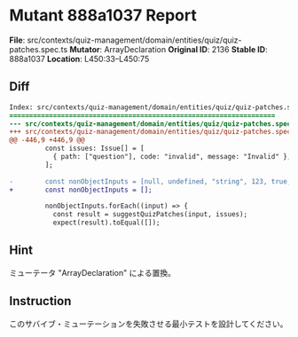 # Mutant 888a1037 Report

**File**: src/contexts/quiz-management/domain/entities/quiz/quiz-patches.spec.ts
**Mutator**: ArrayDeclaration
**Original ID**: 2136
**Stable ID**: 888a1037
**Location**: L450:33–L450:75

## Diff

```diff
Index: src/contexts/quiz-management/domain/entities/quiz/quiz-patches.spec.ts
===================================================================
--- src/contexts/quiz-management/domain/entities/quiz/quiz-patches.spec.ts	original
+++ src/contexts/quiz-management/domain/entities/quiz/quiz-patches.spec.ts	mutated #2136
@@ -446,9 +446,9 @@
         const issues: Issue[] = [
           { path: ["question"], code: "invalid", message: "Invalid" },
         ];
 
-        const nonObjectInputs = [null, undefined, "string", 123, true, []];
+        const nonObjectInputs = [];
 
         nonObjectInputs.forEach((input) => {
           const result = suggestQuizPatches(input, issues);
           expect(result).toEqual([]);
```

## Hint

ミューテータ "ArrayDeclaration" による置換。

## Instruction

このサバイブ・ミューテーションを失敗させる最小テストを設計してください。
